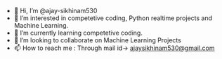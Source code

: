 - 👋 Hi, I’m @ajay-sikhinam530
- 👀 I’m interested in competetive coding, Python realtime projects and Machine Learning.
- 🌱 I’m currently learning competetive coding.
- 💞️ I’m looking to collaborate on Machine Learning Projects
- 📫 How to reach me : Through mail id-> ajaysikhinam530@gmail.com
<!---
ajay-sikhinam530/ajay-sikhinam530 is a ✨ special ✨ repository because its `README.md` (this file) appears on your GitHub profile.
You can click the Preview link to take a look at your changes.
--->

